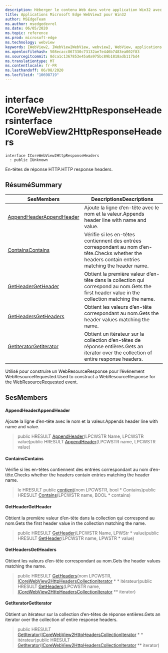 ```yaml
---
description: Héberger le contenu Web dans votre application Win32 avec le contrôle Microsoft Edge WebView2
title: Applications Microsoft Edge WebView2 pour Win32
author: MSEdgeTeam
ms.author: msedgedevrel
ms.date: 06/05/2020
ms.topic: reference
ms.prod: microsoft-edge
ms.technology: webview
keywords: IWebView2, IWebView2WebView, webview2, WebView, applications Win32, Win32, Edge, ICoreWebView2, ICoreWebView2Controller, contrôle de navigateur, html Edge
ms.openlocfilehash: 508ecacc867330c73132ae7e446b7483ea002f83
ms.sourcegitcommit: 8dca1c1367853e45a0a975bc89b1818adb117bd4
ms.translationtype: MT
ms.contentlocale: fr-FR
ms.lasthandoff: 06/08/2020
ms.locfileid: "10698719"
---
```

# <span data-ttu-id="eb1d6-104">interface ICoreWebView2HttpResponseHeaders</span><span class="sxs-lookup"><span data-stu-id="eb1d6-104">interface ICoreWebView2HttpResponseHeaders</span></span> 

```
interface ICoreWebView2HttpResponseHeaders
  : public IUnknown
```

<span data-ttu-id="eb1d6-105">En-têtes de réponse HTTP.</span><span class="sxs-lookup"><span data-stu-id="eb1d6-105">HTTP response headers.</span></span>

## <span data-ttu-id="eb1d6-106">Résumé</span><span class="sxs-lookup"><span data-stu-id="eb1d6-106">Summary</span></span>

 <span data-ttu-id="eb1d6-107">Ses</span><span class="sxs-lookup"><span data-stu-id="eb1d6-107">Members</span></span>                        | <span data-ttu-id="eb1d6-108">Descriptions</span><span class="sxs-lookup"><span data-stu-id="eb1d6-108">Descriptions</span></span>
--------------------------------|---------------------------------------------
[<span data-ttu-id="eb1d6-109">AppendHeader</span><span class="sxs-lookup"><span data-stu-id="eb1d6-109">AppendHeader</span></span>](#appendheader) | <span data-ttu-id="eb1d6-110">Ajoute la ligne d’en-tête avec le nom et la valeur.</span><span class="sxs-lookup"><span data-stu-id="eb1d6-110">Appends header line with name and value.</span></span>
[<span data-ttu-id="eb1d6-111">Contains</span><span class="sxs-lookup"><span data-stu-id="eb1d6-111">Contains</span></span>](#contains) | <span data-ttu-id="eb1d6-112">Vérifie si les en-têtes contiennent des entrées correspondant au nom d’en-tête.</span><span class="sxs-lookup"><span data-stu-id="eb1d6-112">Checks whether the headers contain entries matching the header name.</span></span>
[<span data-ttu-id="eb1d6-113">GetHeader</span><span class="sxs-lookup"><span data-stu-id="eb1d6-113">GetHeader</span></span>](#getheader) | <span data-ttu-id="eb1d6-114">Obtient la première valeur d’en-tête dans la collection qui correspond au nom.</span><span class="sxs-lookup"><span data-stu-id="eb1d6-114">Gets the first header value in the collection matching the name.</span></span>
[<span data-ttu-id="eb1d6-115">GetHeaders</span><span class="sxs-lookup"><span data-stu-id="eb1d6-115">GetHeaders</span></span>](#getheaders) | <span data-ttu-id="eb1d6-116">Obtient les valeurs d’en-tête correspondant au nom.</span><span class="sxs-lookup"><span data-stu-id="eb1d6-116">Gets the header values matching the name.</span></span>
[<span data-ttu-id="eb1d6-117">GetIterator</span><span class="sxs-lookup"><span data-stu-id="eb1d6-117">GetIterator</span></span>](#getiterator) | <span data-ttu-id="eb1d6-118">Obtient un itérateur sur la collection d’en-têtes de réponse entières.</span><span class="sxs-lookup"><span data-stu-id="eb1d6-118">Gets an iterator over the collection of entire response headers.</span></span>

<span data-ttu-id="eb1d6-119">Utilisé pour construire un WebResourceResponse pour l’événement WebResourceRequested.</span><span class="sxs-lookup"><span data-stu-id="eb1d6-119">Used to construct a WebResourceResponse for the WebResourceRequested event.</span></span>

## <span data-ttu-id="eb1d6-120">Ses</span><span class="sxs-lookup"><span data-stu-id="eb1d6-120">Members</span></span>

#### <span data-ttu-id="eb1d6-121">AppendHeader</span><span class="sxs-lookup"><span data-stu-id="eb1d6-121">AppendHeader</span></span> 

<span data-ttu-id="eb1d6-122">Ajoute la ligne d’en-tête avec le nom et la valeur.</span><span class="sxs-lookup"><span data-stu-id="eb1d6-122">Appends header line with name and value.</span></span>

> <span data-ttu-id="eb1d6-123">public HRESULT [AppendHeader](#appendheader)(LPCWSTR Name, LPCWSTR value)</span><span class="sxs-lookup"><span data-stu-id="eb1d6-123">public HRESULT [AppendHeader](#appendheader)(LPCWSTR name, LPCWSTR value)</span></span>

#### <span data-ttu-id="eb1d6-124">Contains</span><span class="sxs-lookup"><span data-stu-id="eb1d6-124">Contains</span></span> 

<span data-ttu-id="eb1d6-125">Vérifie si les en-têtes contiennent des entrées correspondant au nom d’en-tête.</span><span class="sxs-lookup"><span data-stu-id="eb1d6-125">Checks whether the headers contain entries matching the header name.</span></span>

> <span data-ttu-id="eb1d6-126">le HRESULT public [contient](#contains)(nom LPCWSTR, bool \* Contains)</span><span class="sxs-lookup"><span data-stu-id="eb1d6-126">public HRESULT [Contains](#contains)(LPCWSTR name, BOOL \* contains)</span></span>

#### <span data-ttu-id="eb1d6-127">GetHeader</span><span class="sxs-lookup"><span data-stu-id="eb1d6-127">GetHeader</span></span> 

<span data-ttu-id="eb1d6-128">Obtient la première valeur d’en-tête dans la collection qui correspond au nom.</span><span class="sxs-lookup"><span data-stu-id="eb1d6-128">Gets the first header value in the collection matching the name.</span></span>

> <span data-ttu-id="eb1d6-129">public HRESULT [GetHeader](#getheader)(LPCWSTR Name, LPWStr \* value)</span><span class="sxs-lookup"><span data-stu-id="eb1d6-129">public HRESULT [GetHeader](#getheader)(LPCWSTR name, LPWSTR \* value)</span></span>

#### <span data-ttu-id="eb1d6-130">GetHeaders</span><span class="sxs-lookup"><span data-stu-id="eb1d6-130">GetHeaders</span></span> 

<span data-ttu-id="eb1d6-131">Obtient les valeurs d’en-tête correspondant au nom.</span><span class="sxs-lookup"><span data-stu-id="eb1d6-131">Gets the header values matching the name.</span></span>

> <span data-ttu-id="eb1d6-132">public HRESULT [GetHeaders](#getheaders)(nom LPCWSTR, [ICoreWebView2HttpHeadersCollectionIterator](icorewebview2httpheaderscollectioniterator.md) \* \* itérateur)</span><span class="sxs-lookup"><span data-stu-id="eb1d6-132">public HRESULT [GetHeaders](#getheaders)(LPCWSTR name, [ICoreWebView2HttpHeadersCollectionIterator](icorewebview2httpheaderscollectioniterator.md) \*\* iterator)</span></span>

#### <span data-ttu-id="eb1d6-133">GetIterator</span><span class="sxs-lookup"><span data-stu-id="eb1d6-133">GetIterator</span></span> 

<span data-ttu-id="eb1d6-134">Obtient un itérateur sur la collection d’en-têtes de réponse entières.</span><span class="sxs-lookup"><span data-stu-id="eb1d6-134">Gets an iterator over the collection of entire response headers.</span></span>

> <span data-ttu-id="eb1d6-135">public HRESULT [GetIterator](#getiterator)([ICoreWebView2HttpHeadersCollectionIterator](icorewebview2httpheaderscollectioniterator.md) \* \* itérateur)</span><span class="sxs-lookup"><span data-stu-id="eb1d6-135">public HRESULT [GetIterator](#getiterator)([ICoreWebView2HttpHeadersCollectionIterator](icorewebview2httpheaderscollectioniterator.md) \*\* iterator)</span></span>

